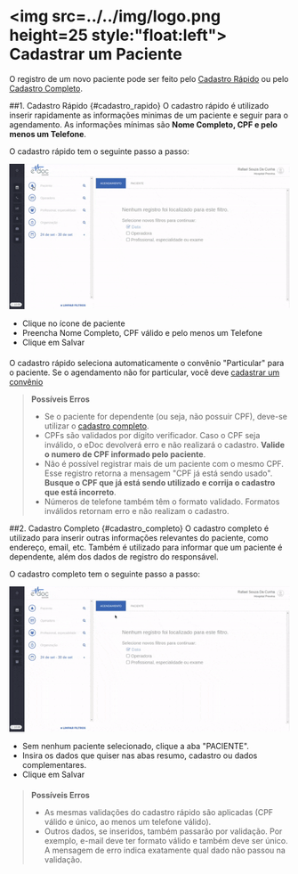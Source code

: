 # <img src=../../img/logo.png height=25 style:"float:left"> Cadastrar um Paciente

O registro de um novo paciente pode ser feito pelo [Cadastro Rápido](#cadastro_rapido) ou pelo [Cadastro Completo](#cadastro_completo).




##1. Cadastro Rápido {#cadastro_rapido}
O cadastro rápido é utilizado inserir rapidamente as informações minimas de um paciente e seguir para o agendamento. As informações mínimas são **Nome Completo, CPF e pelo menos um Telefone**.

O cadastro rápido tem o seguinte passo a passo:

<div class="left-float-framme framme70">
	<img src="../../img/call_center/cadastro_rapido.gif">
</div>

<div class="right-float-framme framme28">
	<ul>
		<li>Clique no ícone de paciente</li>
		<li>Preencha Nome Completo, CPF válido e pelo menos um Telefone</li>
		<li>Clique em Salvar</li>
	</ul>
</div>

<div style="clear: left; margin-bottom: 20px"></div>

O cadastro rápido seleciona automaticamente o convênio "Particular" para o paciente. Se o agendamento não for particular, você deve [cadastrar um convênio](cadastrar_convenio.md)


> **Possíveis Erros**
>  * Se o paciente for dependente (ou seja, não possuir CPF), deve-se utilizar o [cadastro completo](#cadastro_completo).
>  * CPFs são validados por dígito verificador. Caso o CPF seja inválido, o eDoc devolverá erro e não realizará o cadastro. **Valide o numero de CPF informado pelo paciente**.
>  * Não é possível registrar mais de um paciente com o mesmo CPF. Esse registro retorna a mensagem "CPF já está sendo usado". **Busque o CPF que já está sendo utilizado e corrija o cadastro que está incorreto**.
>  * Números de telefone também têm o formato validado. Formatos inválidos retornam erro e não realizam o cadastro.


##2. Cadastro Completo {#cadastro_completo}
O cadastro completo é utilizado para inserir outras informações relevantes do paciente, como endereço, email, etc. Também é utilizado para informar que um paciente é dependente, além dos dados de registro do responsável.

O cadastro completo tem o seguinte passo a passo:

<div class="left-float-framme framme70">
	<img src="../../img/call_center/cadastro_completo.gif">
</div>

<div class="right-float-framme framme28">
	<ul>
		<li>Sem nenhum paciente selecionado, clique a aba "PACIENTE".</li>
		<li>Insira os dados que quiser nas abas resumo, cadastro ou dados complementares.</li>
		<li>Clique em Salvar</li>
	</ul>
</div>

<!-- 
* Sem nenhum paciente selecionado, clique a aba "PACIENTE".
* Insira os dados que quiser nas abas resumo, cadastro ou dados complementares.
* Clique em Salvar
 -->
<div style="clear: left; margin-bottom: 20px"></div>

> **Possíveis Erros**
>  * As mesmas validações do cadastro rápido são aplicadas (CPF válido e único, ao menos um telefone válido).
>  * Outros dados, se inseridos, também passarão por validação. Por exemplo, e-mail deve ter formato válido e também deve ser único. A mensagem de erro indica exatamente qual dado não passou na validação.